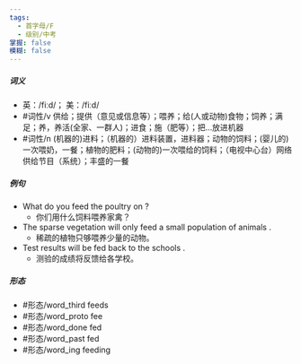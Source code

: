 ```yaml
---
tags:
  - 首字母/F
  - 级别/中考
掌握: false
模糊: false
---
```

##### 词义
- 英：/fiːd/； 美：/fiːd/
- #词性/v  供给；提供（意见或信息等）；喂养；给(人或动物)食物；饲养；满足；养，养活(全家、一群人)；进食；施（肥等）；把…放进机器
- #词性/n  (机器的)进料；（机器的）进料装置，进料器；动物的饲料；(婴儿的)一次喂奶，一餐；植物的肥料；(动物的)一次喂给的饲料；（电视中心台）网络供给节目（系统）；丰盛的一餐
##### 例句
- What do you feed the poultry on ?
	- 你们用什么饲料喂养家禽？
- The sparse vegetation will only feed a small population of animals .
	- 稀疏的植物只够喂养少量的动物。
- Test results will be fed back to the schools .
	- 测验的成绩将反馈给各学校。
##### 形态
- #形态/word_third feeds
- #形态/word_proto fee
- #形态/word_done fed
- #形态/word_past fed
- #形态/word_ing feeding
